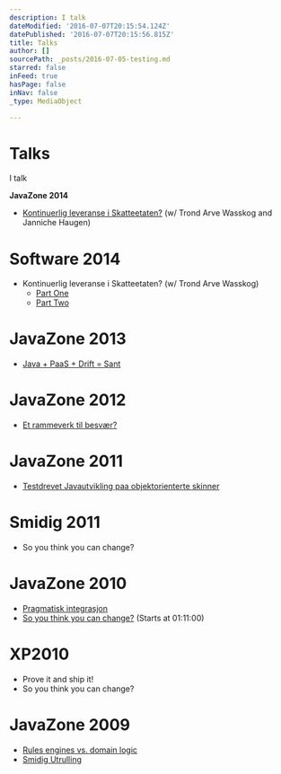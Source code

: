 ```yaml
---
description: I talk
dateModified: '2016-07-07T20:15:54.124Z'
datePublished: '2016-07-07T20:15:56.815Z'
title: Talks
author: []
sourcePath: _posts/2016-07-05-testing.md
starred: false
inFeed: true
hasPage: false
inNav: false
_type: MediaObject

---
```

# Talks

I talk

**JavaZone 2014**

* [Kontinuerlig leveranse i Skatteetaten?][0] (w/ Trond Arve Wasskog and Janniche Haugen)

# **Software 2014**

* Kontinuerlig leveranse i Skatteetaten? (w/ Trond Arve Wasskog)
  * [Part One][1]
  * [Part Two][2]

# **JavaZone 2013**

* [Java + PaaS + Drift = Sant][3]

# **JavaZone 2012**

* [Et rammeverk til besvær?][4]

# **JavaZone 2011**

* [Testdrevet Javautvikling paa objektorienterte skinner][5]

# **Smidig 2011**

* So you think you can change?

# **JavaZone 2010**

* [Pragmatisk integrasjon][6]
* [So you think you can change?][7] (Starts at 01:11:00)

# **XP2010**

* Prove it and ship it!
* So you think you can change?

# **JavaZone 2009**

* [Rules engines vs. domain logic][8]
* [Smidig Utrulling][9]

[0]: https://vimeo.com/105777592
[1]: http://www.slideshare.net/ilmyggo/kontinuerlig-leveransei-skatteetatenpart1
[2]: http://www.slideshare.net/ilmyggo/kontinuerlig-leveransei-skatteetatenpart2
[3]: https://vimeo.com/album/1807533/video/74444252
[4]: https://vimeo.com/album/1807533/video/49477309
[5]: http://vimeo.com/28792380
[6]: http://vimeo.com/28621536
[7]: http://vimeo.com/28614233
[8]: https://vimeo.com/album/1807533/video/35220226
[9]: https://vimeo.com/album/1807533/video/35219624